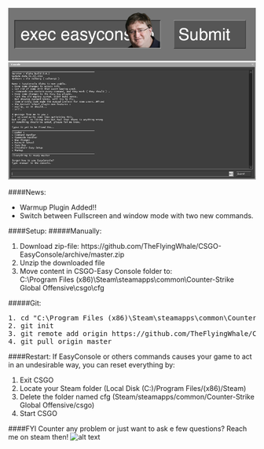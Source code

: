 ![alt text](screenshots/easyconsole.jpg "Description goes here")
![alt text](screenshots/showet.jpg "Description goes here")

####News: 
<ul>
<li> Warmup Plugin Added!! </li>
<li> Switch between Fullscreen and window mode with two new commands.</li>
</ul>

####Setup:
#####Manually:
<ol>
	<li>Download zip-file: https://github.com/TheFlyingWhale/CSGO-EasyConsole/archive/master.zip </li>
<li>Unzip the downloaded file</li>
<li>Move content in CSGO-Easy Console folder to: <br>
C:\Program Files (x86)\Steam\steamapps\common\Counter-Strike Global Offensive\csgo\cfg
</li>
</ol>
<!--
<pre>
1. cd ~\Desktop\
2. unzip .\CSGO-EasyConsole-Master.zip
3. move .\CSGO-EasyConsole\* Steam\SteamApps\common\Counter-Strike Global Offensive\csgo\cfg
4. rmdir C:\~Destop\CSGO-EasyConsole/
</pre>
-->
#####Git:
<pre>
1. cd "C:\Program Files (x86)\Steam\steamapps\common\Counter-Strike Global Offensive\csgo\cfg"
2. git init
3. git remote add origin https://github.com/TheFlyingWhale/CSGO-EasyConsole.git
4. git pull origin master
</pre>

####Restart:
If EasyConsole or others commands causes your game to act in an undesirable way, you can reset everything by:
<ol>
	<li>Exit CSGO</li>
	<li>Locate your Steam folder (Local Disk (C:)/Program Files/(x86)/Steam)</li>
	<li>Delete the folder named cfg (Steam/steamapps/common/Counter-Strike Global Offensive/csgo)</li>
	<li>Start CSGO</li>
</ol>

####FYI
Counter any problem or just want to ask e few questions?
Reach me on steam then!
![alt text](http://csgo-stats.com/76561198001572675/graphic.png "this is me")
<!--
If you add commands while in game, type -restart in the console to activate./
// Things that needs to be fixed:
//
//
// Things that works, but should be fixed:
//
//
-->
